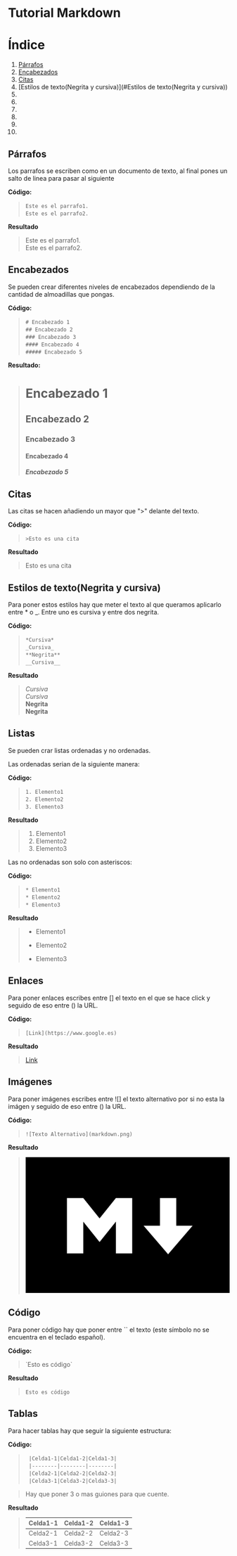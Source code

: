 # Tutorial Markdown
# Índice

1. [Párrafos](#Párrafos)
2. [Encabezados](#Encabezados)
3. [Citas](#Citas)
4. [Estilos de texto(Negrita y cursiva)](#Estilos de texto(Negrita y cursiva))
5.
6.
7.
8.
9.
10.


## Párrafos

Los parrafos se escriben como en un documento de texto, al final pones un salto de linea para pasar al siguiente

**Código:**

  > `Este es el parrafo1.`  
  > `Este es el parrafo2.`

**Resultado**
  
  >Este es el parrafo1.  
  >Este es el parrafo2.

## Encabezados

Se pueden crear diferentes niveles de encabezados dependiendo 
de la cantidad de almoadillas que pongas.

**Código:**

  > `# Encabezado 1`  
  > `## Encabezado 2`  
  > `### Encabezado 3`  
  > `#### Encabezado 4`  
  > `##### Encabezado 5`  
   
**Resultado:**

  > # Encabezado 1
  > ## Encabezado 2
  > ### Encabezado 3
  > #### Encabezado 4
  > ##### Encabezado 5

## Citas

Las citas se hacen añadiendo un mayor que ">" delante del texto.

**Código:**

  > `>Esto es una cita`

**Resultado**

  > Esto es una cita

## Estilos de texto(Negrita y cursiva)

Para poner estos estilos hay que meter el texto al que queramos aplicarlo entre \* o \_.
Entre uno es cursiva y entre dos negrita.

**Código:**

  > `*Cursiva*`  
  > `_Cursiva_`  
  > `**Negrita**`  
  > `__Cursiva__`  

**Resultado**

  > *Cursiva*  
  > _Cursiva_  
  > **Negrita**  
  > __Negrita__

## Listas

Se pueden crar listas ordenadas y no ordenadas. 

Las ordenadas serian de la siguiente manera:

**Código:**

  > `1. Elemento1`  
  > `2. Elemento2`  
  > `3. Elemento3`

**Resultado**
  
  >1. Elemento1
  >2. Elemento2
  >3. Elemento3
 
Las no ordenadas son solo con asteriscos:

**Código:**

  > `* Elemento1 `  
  > `* Elemento2 `  
  > `* Elemento3 `

**Resultado**

  >* Elemento1  
  >+ Elemento2  
  >- Elemento3  

## Enlaces

 Para poner enlaces escribes entre \[\] el texto en el que se hace click y seguido de eso
 entre \(\) la URL.
 
**Código:**

  > `[Link](https://www.google.es)`

**Resultado**

  > [Link](https://www.google.es)

## Imágenes

  Para poner imágenes escribes entre \!\[\] el texto alternativo por si no esta la imágen y seguido de eso
  entre \(\) la URL.
 
**Código:**

  > `![Texto Alternativo](markdown.png)`

**Resultado**

  > ![Texto Alternativo](markdown.png)

## Código

Para poner código hay que poner entre \`\` el texto \(este símbolo no se encuentra en el teclado español\).

**Código:**

  > \`Esto es código\`

**Resultado**

  > `Esto es código`

## Tablas

Para hacer tablas hay que seguir la siguiente estructura:

**Código:**

>` |Celda1-1|Celda1-2|Celda1-3|`  
>` |--------|--------|--------|`  
>` |Celda2-1|Celda2-2|Celda2-3|`  
>` |Celda3-1|Celda3-2|Celda3-3|`   

>Hay que poner 3 o mas guiones para que cuente.

**Resultado**

> |Celda1-1|Celda1-2|Celda1-3|  
> |--------|--------|--------|  
> |Celda2-1|Celda2-2|Celda2-3|   
> |Celda3-1|Celda3-2|Celda3-3|  
